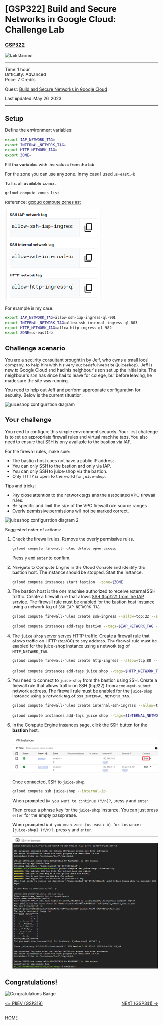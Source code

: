 # [GSP322] Build and Secure Networks in Google Cloud: Challenge Lab

### [GSP322](https://www.cloudskillsboost.google/focuses/12068?parent=catalog)

![Lab Banner](https://cdn.qwiklabs.com/GMOHykaqmlTHiqEeQXTySaMXYPHeIvaqa2qHEzw6Occ%3D)

---

Time: 1 hour<br>
Difficulty: Advanced<br>
Price: 7 Credits

Quest: [Build and Secure Networks in Google Cloud](https://www.cloudskillsboost.google/quests/128)<br>

Last updated: May 26, 2023

---

## Setup

Define the environment variables:

```bash
export IAP_NETWORK_TAG=
export INTERNAL_NETWORK_TAG=
export HTTP_NETWORK_TAG=
export ZONE=
```

Fill the variables with the values from the lab

For the zone you can use any zone. In my case I used `us-east1-b`

To list all available zones:

```bash
gcloud compute zones list
```

Reference: [gcloud compute zones list](https://cloud.google.com/sdk/gcloud/reference/compute/zones/list)

![Lab Variable](./images/lab_variable.png)

For example in my case:

```bash
export IAP_NETWORK_TAG=allow-ssh-iap-ingress-ql-901
export INTERNAL_NETWORK_TAG=allow-ssh-internal-ingress-ql-803
export HTTP_NETWORK_TAG=allow-http-ingress-ql-982
export ZONE=us-east1-b
```

## Challenge scenario

You are a security consultant brought in by Jeff, who owns a small local company, to help him with his very successful website (juiceshop). Jeff is new to Google Cloud and had his neighbour's son set up the initial site. The neighbour's son has since had to leave for college, but before leaving, he made sure the site was running.

You need to help out Jeff and perform appropriate configuration for security. Below is the current situation:

![juiceshop configuration diagram](https://cdn.qwiklabs.com/qEwFTP7%2FkyF3cRwfT3FGObt7L7VLB60%2Bvp92hZVnogw%3D)

## Your challenge

You need to configure this simple environment securely. Your first challenge is to set up appropriate firewall rules and virtual machine tags. You also need to ensure that SSH is only available to the bastion via IAP.

For the firewall rules, make sure:

- The bastion host does not have a public IP address.
- You can only SSH to the bastion and only via IAP.
- You can only SSH to juice-shop via the bastion.
- Only HTTP is open to the world for `juice-shop`.

Tips and tricks:

- Pay close attention to the network tags and the associated VPC firewall rules.
- Be specific and limit the size of the VPC firewall rule source ranges.
- Overly permissive permissions will not be marked correct.

![juiceshop configuration diagram 2](https://cdn.qwiklabs.com/BgxgsuLyqMkhxmO3jDlkHE7yGLIR%2B3rrUabKimlgrbo%3D)

Suggested order of actions:

1. Check the firewall rules. Remove the overly permissive rules.

    ```bash
    gcloud compute firewall-rules delete open-access
    ```

    Press `y` and `enter` to confirm.

2. Navigate to Compute Engine in the Cloud Console and identify the bastion host. The instance should be stopped. Start the instance.

    ```bash
    gcloud compute instances start bastion --zone=$ZONE
    ```

3. The bastion host is the one machine authorized to receive external SSH traffic. Create a firewall rule that allows [SSH (tcp/22) from the IAP service](https://cloud.google.com/iap/docs/using-tcp-forwarding). The firewall rule must be enabled for the bastion host instance using a network tag of `SSH_IAP_NETWORK_TAG`.

    ```bash
    gcloud compute firewall-rules create ssh-ingress --allow=tcp:22 --source-ranges 35.235.240.0/20 --target-tags $IAP_NETWORK_TAG --network acme-vpc

    gcloud compute instances add-tags bastion --tags=$IAP_NETWORK_TAG --zone=$ZONE
    ```

4. The `juice-shop` server serves HTTP traffic. Create a firewall rule that allows traffic on HTTP (tcp/80) to any address. The firewall rule must be enabled for the juice-shop instance using a network tag of `HTTP_NETWORK_TAG`.

    ```bash
    gcloud compute firewall-rules create http-ingress --allow=tcp:80 --source-ranges 0.0.0.0/0 --target-tags $HTTP_NETWORK_TAG --network acme-vpc

    gcloud compute instances add-tags juice-shop --tags=$HTTP_NETWORK_TAG --zone=$ZONE
    ```

5. You need to connect to `juice-shop` from the bastion using SSH. Create a firewall rule that allows traffic on SSH (tcp/22) from `acme-mgmt-subnet` network address. The firewall rule must be enabled for the `juice-shop` instance using a network tag of `SSH_INTERNAL_NETWORK_TAG`.

    ```bash
    gcloud compute firewall-rules create internal-ssh-ingress --allow=tcp:22 --source-ranges 192.168.10.0/24 --target-tags $INTERNAL_NETWORK_TAG --network acme-vpc

    gcloud compute instances add-tags juice-shop --tags=$INTERNAL_NETWORK_TAG --zone=$ZONE
    ```

6. In the Compute Engine instances page, click the SSH button for the **bastion** host.

    ![SSH to bastion](./images/vm_instances.png)

     Once connected, SSH to `juice-shop`.

    ```bash
    gcloud compute ssh juice-shop --internal-ip
    ```

    When prompted `Do you want to continue (Y/n)?`, press `y` and `enter`.

    Then create a phrase key for the `juice-shop` instance. You can just press `enter` for the empty passphrase.

    When prompted `Did you mean zone [us-east1-b] for instance: [juice-shop] (Y/n)?`, press `y` and `enter`.

    ![SSH to juice-shop](./images/bastion_ssh.png)

## Congratulations!

![Congratulations Badge](https://cdn.qwiklabs.com/e8f4BCFobRlvdqoJ1D%2BHGeJeS9yToL4ZVT3Tg6oeg7Y%3D)

<div style="display: flex; justify-content: space-between;">
    <a style="text-align: left;" href="../GSP319/index.md"><= PREV (GSP319)</a>
    <a style="text-align: right;" href="../GSP341/index.md">NEXT (GSP341) =></a>
</div>
<br>

[HOME](../../README.md)
